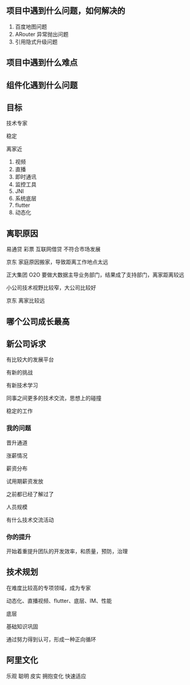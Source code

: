 ## 项目中遇到什么问题，如何解决的
1. 百度地图问题
2. ARouter 异常抛出问题
3. 引用隐式升级问题


## 项目中遇到什么难点


## 组件化遇到什么问题


## 目标

技术专家

稳定

离家近


1. 视频
2. 直播
3. 即时通讯
4. 监控工具
5. JNI
6. 系统底层
7. flutter
8. 动态化

## 离职原因

易通贷   彩票 互联网借贷 不符合市场发展      

京东    家庭原因搬家，导致距离工作地点太远

正大集团  O2O 要做大数据主导业务部门，结果成了支持部门，离家距离较远     

小公司技术视野比较窄，大公司比较好

京东 离家比较远


## 哪个公司成长最高


## 新公司诉求
  
有比较大的发展平台

有新的挑战

有新技术学习

同事之间更多的技术交流，思想上的碰撞

稳定的工作

### 我的问题

晋升通道

涨薪情况

薪资分布

试用期薪资发放

之前都已经了解过了

人员规模

有什么技术交流活动


### 你的提升

开始着重提升团队的开发效率，和质量，预防，治理

## 技术规划

在难度比较高的专项领域，成为专家

动态化、直播视频、flutter、底层、IM、性能

底层

基础知识巩固

通过努力得到认可，形成一种正向循环

## 阿里文化
乐观 聪明 皮实 拥抱变化 快速适应